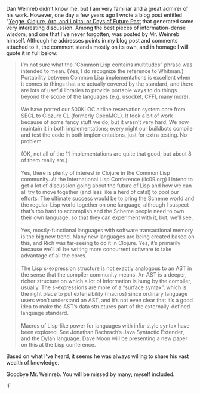 Dan Weinreb didn't know me, but I am very familiar and a great admirer of his work. However, one day a few years ago I wrote a blog post entitled "[Yegge, Clojure, Arc, and Lolita: or Days of Future Past](http://blog.fogus.me/2009/02/06/yegge-clojure-arc-and-lolita-or-days-of-future-past/) that generated some very interesting discussion.  Among the best pieces of information-dense wisdom, and one that I've never forgotten, was posted by Mr. Weinreb himself.  Although he addresses points in my blog post and comments attached to it, the comment stands mostly on its own, and in homage I will quote it in full below:

<blockquote>
I’m not sure what the “Common Lisp contains multitudes” phrase was intended to mean. (Yes, I do recognize the reference to Whitman.) Portability between Common Lisp implementations is excellent when it comes to things that are actually covered by the standard, and there are lots of useful libraries to provide portable ways to do things beyond the scope of the languages (e.g. usocket, CFFI, many more).
<br/><br/>
We have ported our 500KLOC airline reservation system core from SBCL to Clozure CL (formerly OpenMCL). It took a bit of work because of some fancy stuff we do, but it wasn’t very hard. We now maintain it in both implementations; every night our buildbots compile and test the code in both implementations, just for extra testing. No problem.
<br/><br/>
(OK, not all of the 11 implementations are quite that good, but about 8 of them really are.)
<br/><br/>
Yes, there is plenty of interest in Clojure in the Common Lisp community. At the International Lisp Conference (ilc09.org) I intend to get a lot of discussion going about the future of Lisp and how we can all try to move together (and less like a herd of cats!) to pool our efforts. The ultimate success would be to bring the Scheme world and the regular-Lisp world together on one language, although I suspect that’s too hard to accomplish and the Scheme people need to own their own language, so that they can experiment with it, but, we’ll see.
<br/><br/>
Yes, mostly-functional languages with software transactional memory is the big new trend. Many new languages are being created based on this, and Rich was far-seeing to do it in Clojure. Yes, it’s primarily because we’ll all be writing more concurrent software to take advantage of all the cores.
<br/><br/>
The Lisp s-expression structure is not exactly analogous to an AST in the sense that the compiler community means. An AST is a deeper, richer structure on which a lot of information is hung by the compiler, usually. The s-expressions are more of a “surface syntax”, which is the right place to put extensibility (macros) since ordinary language users won’t understand an AST, and it’s not even clear that it’s a good idea to make the AST’s data structures part of the externally-defined language standard.
<br/><br/>
Macros of Lisp-like power for languages with infix-style syntax have been explored. See Jonathan Bachrach’s Java Syntactic Extender, and the Dylan language. Dave Moon will be presenting a new paper on this at the Lisp conference.
</blockquote>

Based on what I've heard, it seems he was always willing to share his vast wealth of knowledge. 

Goodbye Mr. Weinreb. You will be missed by many; myself included.

:F